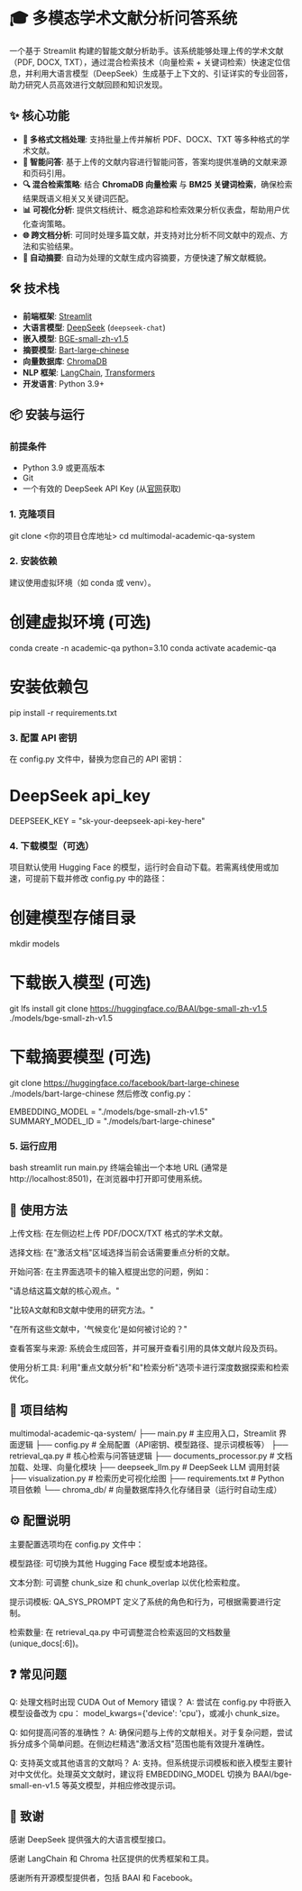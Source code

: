 # 🎓 多模态学术文献分析问答系统

一个基于 Streamlit 构建的智能文献分析助手。该系统能够处理上传的学术文献（PDF, DOCX, TXT），通过混合检索技术（向量检索 + 关键词检索）快速定位信息，并利用大语言模型（DeepSeek）生成基于上下文的、引证详实的专业回答，助力研究人员高效进行文献回顾和知识发现。

## ✨ 核心功能

- **📄 多格式文档处理**: 支持批量上传并解析 PDF、DOCX、TXT 等多种格式的学术文献。
- **🤖 智能问答**: 基于上传的文献内容进行智能问答，答案均提供准确的文献来源和页码引用。
- **🔍 混合检索策略**: 结合 **ChromaDB 向量检索** 与 **BM25 关键词检索**，确保检索结果既语义相关又关键词匹配。
- **📊 可视化分析**: 提供文档统计、概念追踪和检索效果分析仪表盘，帮助用户优化查询策略。
- **🌐 跨文档分析**: 可同时处理多篇文献，并支持对比分析不同文献中的观点、方法和实验结果。
- **📝 自动摘要**: 自动为处理的文献生成内容摘要，方便快速了解文献概貌。

## 🛠 技术栈

- **前端框架**: [Streamlit](https://streamlit.io/)
- **大语言模型**: [DeepSeek](https://www.deepseek.com/) (`deepseek-chat`)
- **嵌入模型**: [BGE-small-zh-v1.5](https://huggingface.co/BAAI/bge-small-zh-v1.5)
- **摘要模型**: [Bart-large-chinese](https://huggingface.co/facebook/bart-large-chinese)
- **向量数据库**: [ChromaDB](https://www.trychroma.com/)
- **NLP 框架**: [LangChain](https://www.langchain.com/), [Transformers](https://huggingface.co/docs/transformers)
- **开发语言**: Python 3.9+

## 📦 安装与运行

### 前提条件

- Python 3.9 或更高版本
- Git
- 一个有效的 DeepSeek API Key (从[官网](https://platform.deepseek.com/)获取)

### 1. 克隆项目

git clone <你的项目仓库地址>
cd multimodal-academic-qa-system

### 2. 安装依赖
建议使用虚拟环境（如 conda 或 venv）。

# 创建虚拟环境 (可选)
conda create -n academic-qa python=3.10
conda activate academic-qa

# 安装依赖包
pip install -r requirements.txt
### 3. 配置 API 密钥
在 config.py 文件中，替换为您自己的 API 密钥：
# DeepSeek api_key
DEEPSEEK_KEY = "sk-your-deepseek-api-key-here"

### 4. 下载模型（可选）
项目默认使用 Hugging Face 的模型，运行时会自动下载。若需离线使用或加速，可提前下载并修改 config.py 中的路径：

# 创建模型存储目录
mkdir models

# 下载嵌入模型 (可选)
git lfs install
git clone https://huggingface.co/BAAI/bge-small-zh-v1.5 ./models/bge-small-zh-v1.5

# 下载摘要模型 (可选)
git clone https://huggingface.co/facebook/bart-large-chinese ./models/bart-large-chinese
然后修改 config.py：

EMBEDDING_MODEL = "./models/bge-small-zh-v1.5"
SUMMARY_MODEL_ID = "./models/bart-large-chinese"

### 5. 运行应用
bash
streamlit run main.py
终端会输出一个本地 URL (通常是 http://localhost:8501)，在浏览器中打开即可使用系统。

## 🚀 使用方法
上传文档: 在左侧边栏上传 PDF/DOCX/TXT 格式的学术文献。

选择文档: 在"激活文档"区域选择当前会话需要重点分析的文献。

开始问答: 在主界面选项卡的输入框提出您的问题，例如：

"请总结这篇文献的核心观点。"

"比较A文献和B文献中使用的研究方法。"

"在所有这些文献中，'气候变化'是如何被讨论的？"

查看答案与来源: 系统会生成回答，并可展开查看引用的具体文献片段及页码。

使用分析工具: 利用"重点文献分析"和"检索分析"选项卡进行深度数据探索和检索优化。

## 📁 项目结构
multimodal-academic-qa-system/
├── main.py                    # 主应用入口，Streamlit 界面逻辑
├── config.py                  # 全局配置（API密钥、模型路径、提示词模板等）
├── retrieval_qa.py            # 核心检索与问答链逻辑
├── documents_processor.py     # 文档加载、处理、向量化模块
├── deepseek_llm.py           # DeepSeek LLM 调用封装
├── visualization.py           # 检索历史可视化绘图
├── requirements.txt           # Python 项目依赖
└── chroma_db/                 # 向量数据库持久化存储目录（运行时自动生成）

## ⚙️ 配置说明
主要配置选项均在 config.py 文件中：

模型路径: 可切换为其他 Hugging Face 模型或本地路径。

文本分割: 可调整 chunk_size 和 chunk_overlap 以优化检索粒度。

提示词模板: QA_SYS_PROMPT 定义了系统的角色和行为，可根据需要进行定制。

检索数量: 在 retrieval_qa.py 中可调整混合检索返回的文档数量 (unique_docs[:6])。

## ❓ 常见问题
Q: 处理文档时出现 CUDA Out of Memory 错误？
A: 尝试在 config.py 中将嵌入模型设备改为 cpu： model_kwargs={'device': 'cpu'}，或减小 chunk_size。

Q: 如何提高问答的准确性？
A: 确保问题与上传的文献相关。对于复杂问题，尝试拆分成多个简单问题。在侧边栏精选"激活文档"范围也能有效提升准确性。

Q: 支持英文或其他语言的文献吗？
A: 支持。但系统提示词模板和嵌入模型主要针对中文优化。处理英文文献时，建议将 EMBEDDING_MODEL 切换为 BAAI/bge-small-en-v1.5 等英文模型，并相应修改提示词。

## 👥 致谢
感谢 DeepSeek 提供强大的大语言模型接口。

感谢 LangChain 和 Chroma 社区提供的优秀框架和工具。

感谢所有开源模型提供者，包括 BAAI 和 Facebook。
